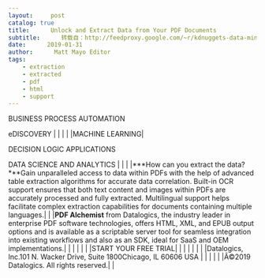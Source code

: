 ```yaml
---
layout:     post
catalog: true
title:      Unlock and Extract Data from Your PDF Documents
subtitle:      转载自：http://feedproxy.google.com/~r/kdnuggets-data-mining-analytics/~3/JkML30rPW-Q/datalogics-unlock-extract-data-pdf-documents.html
date:      2019-01-31
author:      Matt Mayo Editor
tags:
    - extraction
    - extracted
    - pdf
    - html
    - support
---
```


BUSINESS PROCESS AUTOMATION

eDISCOVERY
| |
| |
|MACHINE LEARNING|

DECISION LOGIC APPLICATIONS

DATA SCIENCE AND ANALYTICS
| |
| |***How can you extract the data?***Gain unparalleled access to data within PDFs with the help of advanced table extraction algorithms for accurate data correlation. Built-in OCR support ensures that both text content and images within PDFs are accurately processed and fully extracted. Multilingual support helps facilitate complex extraction capabilities for documents containing multiple languages.|
| |**PDF Alchemist** from Datalogics, the industry leader in enterprise PDF software technologies, offers HTML, XML, and EPUB output options and is available as a scriptable server tool for seamless integration into existing workflows and also as an SDK, ideal for SaaS and OEM implementations.|
| |
| | |
|START YOUR FREE TRIAL|
| |
|
| | |
|Datalogics, Inc.101 N. Wacker Drive, Suite 1800Chicago, IL 60606 USA |
| |
|
| |Â©2019 Datalogics. All rights reserved.|
|






